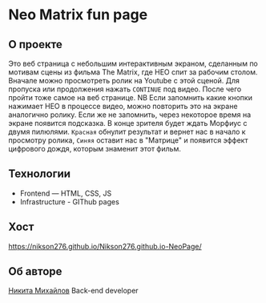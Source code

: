 # Neo Matrix fun page

## О проекте 
Это веб страница с небольшим интерактивным экраном, сделанным по мотивам сцены из фильма The Matrix, где НЕО спит за рабочим столом.
Вначале можно просмотреть ролик на Youtube с этой сценой. Для пропуска или продолжения нажать `CONTINUE` под видео.
После чего пройти тоже самое на веб странице.
NB Если запомнить какие кнопки нажимает НЕО в процессе видео, можно повторить это на экране аналогично ролику.
Если же не запомнить, через некоторое время на экране появится подсказка.
В конце зрителя будет ждать Морфиус с двумя пилюлями. 
`Красная` обнулит результат и вернет нас в начало к просмотру ролика, `Синяя` оставит нас в "Матрице" и появится эффект цифрового дождя, которым знаменит этот фильм.


## Технологии
* Frontend — HTML, CSS, JS
* Infrastructure - GIThub pages

## Хост
https://nikson276.github.io/Nikson276.github.io-NeoPage/


## Об авторе
[Никита Михайлов](https://github.com/Nikson276)
Back-end developer


